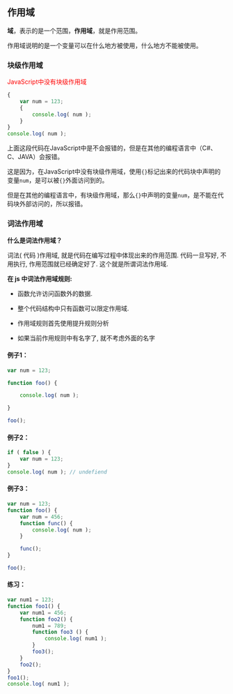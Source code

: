 ## 作用域

**域**，表示的是一个范围，**作用域**，就是作用范围。

作用域说明的是一个变量可以在什么地方被使用，什么地方不能被使用。

### 块级作用域
<font color="red">JavaScript中没有块级作用域</font>

```js
{
    var num = 123;
    {
        console.log( num );
    }
}
console.log( num );
```
上面这段代码在JavaScript中是不会报错的，但是在其他的编程语言中（C#、C、JAVA）会报错。

这是因为，在JavaScript中没有块级作用域，使用`{}`标记出来的代码块中声明的变量`num`，是可以被`{}`外面访问到的。

但是在其他的编程语言中，有块级作用域，那么`{}`中声明的变量`num`，是不能在代码块外部访问的，所以报错。

### 词法作用域

**什么是词法作用域？**

词法( 代码 )作用域, 就是代码在编写过程中体现出来的作用范围. 代码一旦写好, 不用执行, 作用范围就已经确定好了. 这个就是所谓词法作用域.

**在 js 中词法作用域规则:**

* 函数允许访问函数外的数据.

* 整个代码结构中只有函数可以限定作用域.

* 作用域规则首先使用提升规则分析

* 如果当前作用规则中有名字了, 就不考虑外面的名字



#### 例子1：

```js
var num = 123;

function foo() {

    console.log( num );

}

foo();
```



#### 例子2：

```js
if ( false ) {
    var num = 123;
}
console.log( num ); // undefiend
```

#### 例子3：

```js
var num = 123;
function foo() {
    var num = 456;
    function func() {
        console.log( num );
    }

    func();
}

foo();
```



#### 练习：

```js
var num1 = 123;
function foo1() {
    var num1 = 456;
    function foo2() {
        num1 = 789;
        function foo3 () {
            console.log( num1 );
        }
        foo3();
    }
    foo2();
}
foo1();
console.log( num1 );

```
